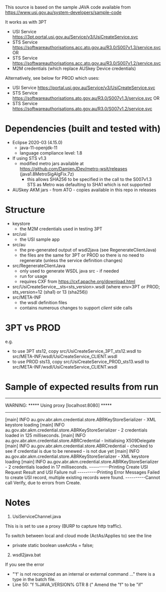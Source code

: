 This source is based on the sample JAVA code available from https://www.usi.gov.au/system-developers/sample-code

It works as with 3PT
* USI Service https://3pt.portal.usi.gov.au/Service/v3/UsiCreateService.svc
* STS Service https://softwareauthorisations.acc.ato.gov.au/R3.0/S007v1.3/service.svc OR
* STS Service https://softwareauthorisations.acc.ato.gov.au/R3.0/S007v1.2/service.svc
* M2M credentials (which replace AUSkey Device credentials)

Alternatively, see below for PROD which uses:
* USI Service https://portal.usi.gov.au/Service/v3/UsiCreateService.svc
* STS Service https://softwareauthorisations.ato.gov.au/R3.0/S007v1.3/service.svc OR
* STS Service https://softwareauthorisations.ato.gov.au/R3.0/S007v1.2/service.svc


Dependencies (built and tested with)
============

* Eclipse 2020-03 (4.15.0)
  - java-11-openjdk-11
  - language compliance level: 1.8
* If using STS v1.3
  * modified metro jars available at https://github.com/DamienJDev/metro-wsit/releases (java1.8MetroSigAlgFix.7z)
    - this allows SHA256 to be specified in the call to the S007v1.3 STS as Metro was defaulting to SHA1 which is not supported
* AUSkey AKM jars - from ATO - copies available in this repo in releases

Structure
=========

* keystore
  - the M2M credentials used in testing 3PT
* src/usi
  - the USI sample app
* src/au
  - the pre-generated output of wsdl2java (see RegenerateClientJava)
  - the files are the same for 3PT or PROD so there is no need to regenerate (unless the service definition changes)
* src/RegenerateClientJava
  - only used to generate WSDL java src - if needed
  - run for usage
  - requires CXF from https://cxf.apache.org/download.html
* src/UsiCreateService_<env>_sts<sts_version>.wsdl (where env=3PT or PROD; sts_version=12 (sha1) or 13 (sha256))
* src/META-INF
  - the wsdl definition files
  - contains numerous changes to support *client* side calls

3PT vs PROD
===========

e.g.

* to use 3PT sts12, copy src/UsiCreateService_3PT_sts12.wsdl to src/META-INF/wsdl/UsiCreateService_CLIENT.wsdl
* to use PROD sts13, copy src/UsiCreateService_PROD_sts13.wsdl to src/META-INF/wsdl/UsiCreateService_CLIENT.wsdl

Sample of expected results from run
================

***********************************************************
WARNING: ***** Using proxy [localhost:8080] *****
***********************************************************
[main] INFO au.gov.abr.akm.credential.store.ABRKeyStoreSerializer - XML keystore loading
[main] INFO au.gov.abr.akm.credential.store.ABRKeyStoreSerializer - 2 credentials loaded in 125 milliseconds.
[main] INFO au.gov.abr.akm.credential.store.ABRCredential - Initialising X509Delegate
[main] INFO au.gov.abr.akm.credential.store.ABRCredential - checked to see if credential is due to be renewed - is not due yet
[main] INFO au.gov.abr.akm.credential.store.ABRKeyStoreSerializer - XML keystore loading
[main] INFO au.gov.abr.akm.credential.store.ABRKeyStoreSerializer - 2 credentials loaded in 17 milliseconds.
----------Printing Create USI Request Result and USI
Failure
null
----------Printing Error Messages
Failed to create USI record, multiple existing records were found.
----------Cannot call Verify, due to errors from Create.

Notes
=====

1. UsiServiceChannel.java

This is is set to use a proxy (BURP to capture http traffic).

To switch between local and cloud mode (ActAs/Applies to) see the line
-   private static boolean useActAs = false;

2. wsdl2java.bat

If you see the error
  * "'f' is not recognized as an internal or external command ..."
there is a type in the batch file.
  * Line 50: "f %JAVA_VERSION% GTR 8 ("
Amend the "f" to be "if"
